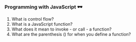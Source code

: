 ### Programming with JavaScript 🕶️
1. What is control flow?
2. What is a JavaScript function?
3. What does it mean to invoke - or call - a function?
4. What are the parenthesis () for when you define a function?